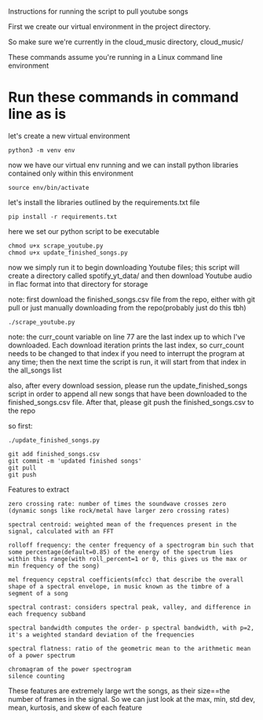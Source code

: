 Instructions for running the script to pull youtube songs

First we create our virtual environment in the project directory.

So make sure we're currently in the cloud_music directory, cloud_music/

These commands assume you're running in a Linux command line environment

# Run these commands in command line as is

let's create a new virtual environment

`python3 -m venv env`

now we have our virtual env running and we can install python libraries contained only within this environment

`source env/bin/activate`

let's install the libraries outlined by the requirements.txt file

`pip install -r requirements.txt`

here we set our python script to be executable

```
chmod u+x scrape_youtube.py
chmod u+x update_finished_songs.py
```

now we simply run it to begin downloading Youtube files; this script will create a directory called spotify_yt_data/ and then download Youtube audio in flac format into that directory for storage

note: first download the finished_songs.csv file from the repo, either with git pull or just manually downloading from the repo(probably just do this tbh)

`./scrape_youtube.py`


note: the curr_count variable on line 77 are the last index up to which I've downloaded. Each download iteration prints the last index, so curr_count needs to be changed to that index if you need to interrupt the program at any time; then the next time the script is run, it will start from that index in the all_songs list


also, after every download session, please run the update_finished_songs script in order to append all new songs that have been downloaded to the finished_songs.csv file. After that, please git push the finished_songs.csv to the repo

so first:

```
./update_finished_songs.py

git add finished_songs.csv
git commit -m 'updated finished songs'
git pull
git push
```


Features to extract

```
zero crossing rate: number of times the soundwave crosses zero (dynamic songs like rock/metal have larger zero crossing rates)

spectral centroid: weighted mean of the frequences present in the signal, calculated with an FFT

rolloff frequency: the center frequency of a spectrogram bin such that some percentage(default=0.85) of the energy of the spectrum lies within this range(with roll_percent=1 or 0, this gives us the max or min frequency of the song)

mel frequency cepstral coefficients(mfcc) that describe the overall shape of a spectral envelope, in music known as the timbre of a segment of a song

spectral contrast: considers spectral peak, valley, and difference in each frequency subband

spectral bandwidth computes the order- p spectral bandwidth, with p=2, it's a weighted standard deviation of the frequencies

spectral flatness: ratio of the geometric mean to the arithmetic mean of a power spectrum

chromagram of the power spectrogram
silence counting
```

These features are extremely large wrt the songs, as their size==the number of frames in the signal. So we can just look at the max, min, std dev, mean, kurtosis, and skew of each feature





